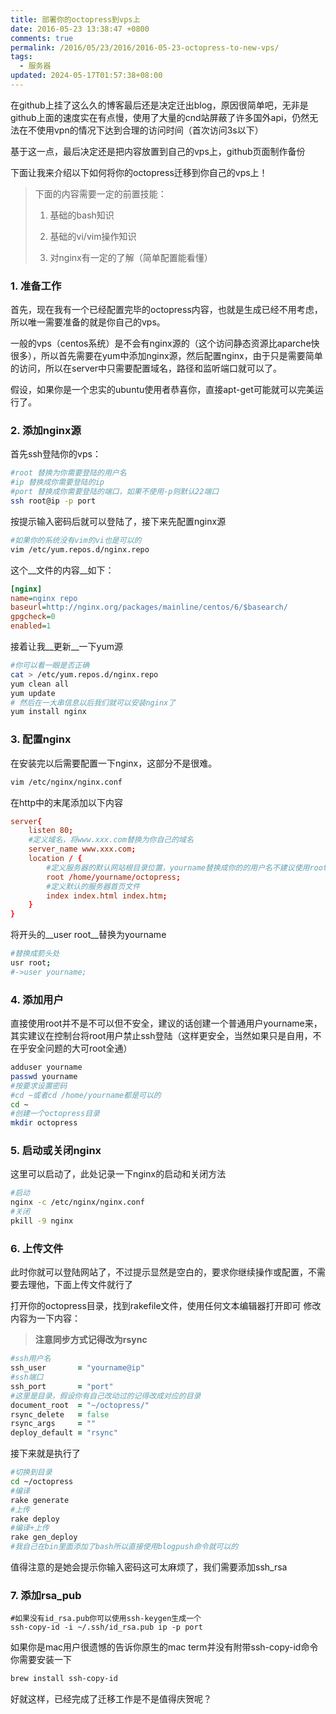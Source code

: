 ```yaml
---
title: 部署你的octopress到vps上
date: 2016-05-23 13:38:47 +0800
comments: true
permalink: /2016/05/23/2016/2016-05-23-octopress-to-new-vps/
tags:
  - 服务器
updated: 2024-05-17T01:57:38+08:00
---
```


在github上挂了这么久的博客最后还是决定迁出blog，原因很简单吧，无非是github上面的速度实在有点慢，使用了大量的cnd站屏蔽了许多国外api，仍然无法在不使用vpn的情况下达到合理的访问时间（首次访问3s以下）

基于这一点，最后决定还是把内容放置到自己的vps上，github页面制作备份

下面让我来介绍以下如何将你的octopress迁移到你自己的vps上！

<!-- more -->

> 下面的内容需要一定的前置技能：
>
> 1. 基础的bash知识
> 
> 2. 基础的vi/vim操作知识
> 
> 3. 对nginx有一定的了解（简单配置能看懂）
> 

### 1. 准备工作

首先，现在我有一个已经配置完毕的octopress内容，也就是生成已经不用考虑，所以唯一需要准备的就是你自己的vps。

一般的vps（centos系统）是不会有nginx源的（这个访问静态资源比aparche快很多），所以首先需要在yum中添加nginx源，然后配置nginx，由于只是需要简单的访问，所以在server中只需要配置域名，路径和监听端口就可以了。

假设，如果你是一个忠实的ubuntu使用者恭喜你，直接apt-get可能就可以完美运行了。

### 2. 添加nginx源

首先ssh登陆你的vps：
```bash
#root 替换为你需要登陆的用户名
#ip 替换成你需要登陆的ip
#port 替换成你需要登陆的端口，如果不使用-p则默认22端口
ssh root@ip -p port
```
按提示输入密码后就可以登陆了，接下来先配置nginx源

```bash
#如果你的系统没有vim的vi也是可以的
vim /etc/yum.repos.d/nginx.repo
```

这个__文件的内容__如下：


```ini
[nginx]
name=nginx repo
baseurl=http://nginx.org/packages/mainline/centos/6/$basearch/
gpgcheck=0
enabled=1
```

接着让我__更新__一下yum源
```bash
#你可以看一眼是否正确
cat > /etc/yum.repos.d/nginx.repo
yum clean all
yum update
# 然后在一大串信息以后我们就可以安装nginx了
yum install nginx
```
### 3. 配置nginx

在安装完以后需要配置一下nginx，这部分不是很难。

```bash
vim /etc/nginx/nginx.conf
```

在http中的末尾添加以下内容

```conf
server{
	listen 80;
	#定义域名，将www.xxx.com替换为你自己的域名
	server_name www.xxx.com;
	location / {
		#定义服务器的默认网站根目录位置，yourname替换成你的的用户名不建议使用root
		root /home/yourname/octopress;
		#定义默认的服务器首页文件
		index index.html index.htm;      
	}
}
```

将开头的__user root__替换为yourname

```bash
#替换成箭头处
usr root;
#->user yourname;
```

### 4. 添加用户

直接使用root并不是不可以但不安全，建议的话创建一个普通用户yourname来，其实建议在控制台将root用户禁止ssh登陆（这样更安全，当然如果只是自用，不在乎安全问题的大可root全通）

```bash
adduser yourname
passwd yourname
#按要求设置密码
#cd ~或者cd /home/yourname都是可以的
cd ~
#创建一个octopress目录
mkdir octopress
```

### 5. 启动或关闭nginx

这里可以启动了，此处记录一下nginx的启动和关闭方法

```bash
#启动
nginx -c /etc/nginx/nginx.conf
#关闭
pkill -9 nginx
```

### 6. 上传文件

此时你就可以登陆网站了，不过提示显然是空白的，要求你继续操作或配置，不需要去理他，下面上传文件就行了

打开你的octopress目录，找到rakefile文件，使用任何文本编辑器打开即可
修改内容为一下内容：

> __注意同步方式记得改为rsync__

```ruby
#ssh用户名
ssh_user       = "yourname@ip"
#ssh端口
ssh_port       = "port"
#这里是目录，假设你有自己改动过的记得改成对应的目录
document_root  = "~/octopress/"
rsync_delete   = false
rsync_args     = ""
deploy_default = "rsync"
```

接下来就是执行了

```bash
#切换到目录
cd ~/octopress
#编译
rake generate
#上传
rake deploy
#编译+上传
rake gen_deploy
#我自己在bin里面添加了bash所以直接使用blogpush命令就可以的
```

值得注意的是她会提示你输入密码这可太麻烦了，我们需要添加ssh_rsa

### 7. 添加rsa_pub

```
#如果没有id_rsa.pub你可以使用ssh-keygen生成一个
ssh-copy-id -i ~/.ssh/id_rsa.pub ip -p port
```

如果你是mac用户很遗憾的告诉你原生的mac term并没有附带ssh-copy-id命令你需要安装一下

```bash
brew install ssh-copy-id
```
好就这样，已经完成了迁移工作是不是值得庆贺呢？